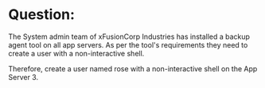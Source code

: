 # Question:

The System admin team of xFusionCorp Industries has installed a backup agent tool on all app servers. As per the tool's requirements they need to create a user with a non-interactive shell.



Therefore, create a user named rose with a non-interactive shell on the App Server 3.